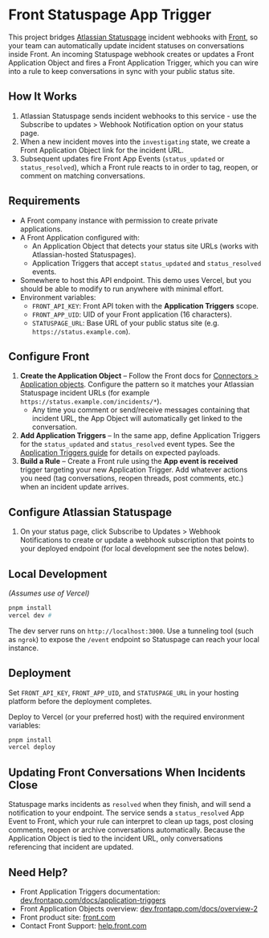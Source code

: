 # Front Statuspage App Trigger

This project bridges [Atlassian Statuspage](https://www.atlassian.com/software/statuspage) incident webhooks with [Front](https://front.com), so your team can automatically update incident statuses on conversations inside Front. 
An incoming Statuspage webhook creates or updates a Front Application Object and fires a Front Application Trigger, which you can wire into a rule to keep conversations in sync with your public status site.

## How It Works

1. Atlassian Statuspage sends incident webhooks to this service - use the Subscribe to updates > Webhook Notification option on your status page.
2. When a new incident moves into the `investigating` state, we create a Front Application Object link for the incident URL.
3. Subsequent updates fire Front App Events (`status_updated` or `status_resolved`), which a Front rule reacts to in order to tag, reopen, or comment on matching conversations.

## Requirements

- A Front company instance with permission to create private applications.
- A Front Application configured with:
  - An Application Object that detects your status site URLs (works with Atlassian-hosted Statuspages).
  - Application Triggers that accept `status_updated` and `status_resolved` events.
- Somewhere to host this API endpoint. This demo uses Vercel, but you should be able to modify to run anywhere with minimal effort.
- Environment variables:
  - `FRONT_API_KEY`: Front API token with the **Application Triggers** scope.
  - `FRONT_APP_UID`: UID of your Front application (16 characters).
  - `STATUSPAGE_URL`: Base URL of your public status site (e.g. `https://status.example.com`).

## Configure Front

1. **Create the Application Object** – Follow the Front docs for [Connectors > Application objects](https://dev.frontapp.com/docs/overview-2). Configure the pattern so it matches your Atlassian Statuspage incident URLs (for example `https://status.example.com/incidents/*`).
    - Any time you comment or send/receive messages containing that incident URL, the App Object will automatically get linked to the conversation. 
2. **Add Application Triggers** – In the same app, define Application Triggers for the `status_updated` and `status_resolved` event types. See the [Application Triggers guide](https://dev.frontapp.com/docs/application-triggers) for details on expected payloads.
3. **Build a Rule** – Create a Front rule using the **App event is received** trigger targeting your new Application Trigger. Add whatever actions you need (tag conversations, reopen threads, post comments, etc.) when an incident update arrives.

## Configure Atlassian Statuspage

1. On your status page, click Subscribe to Updates > Webhook Notifications to create or update a webhook subscription that points to your deployed endpoint (for local development see the notes below).

## Local Development
_(Assumes use of Vercel)_
```bash
pnpm install
vercel dev # 
```

The dev server runs on `http://localhost:3000`. Use a tunneling tool (such as `ngrok`) to expose the `/event` endpoint so Statuspage can reach your local instance.

## Deployment

Set `FRONT_API_KEY`, `FRONT_APP_UID`, and `STATUSPAGE_URL` in your hosting platform before the deployment completes.

Deploy to Vercel (or your preferred host) with the required environment variables:

```bash
pnpm install
vercel deploy
```

## Updating Front Conversations When Incidents Close

Statuspage marks incidents as `resolved` when they finish, and will send a notification to your endpoint.
The service sends a `status_resolved` App Event to Front, which your rule can interpret to clean up tags, post closing comments, reopen or archive conversations automatically. 
Because the Application Object is tied to the incident URL, only conversations referencing that incident are updated.

## Need Help?

- Front Application Triggers documentation: [dev.frontapp.com/docs/application-triggers](https://dev.frontapp.com/docs/application-triggers)
- Front Application Objects overview: [dev.frontapp.com/docs/overview-2](https://dev.frontapp.com/docs/overview-2)
- Front product site: [front.com](https://front.com)
- Contact Front Support: [help.front.com](https://help.front.com/en/contact-us)